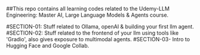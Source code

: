 ##This repo contains all learning codes related to the Udemy-LLM Engineering: Master AI, Large Language Models & Agents course.

#SECTION-01: Stuff related to Ollama, openAI & building your first llm agent.
#SECTION-02: Stuff related to the frontend of your llm using tools like 'Gradio', also gives exposure to multimodal agents.
#SECTION-03- Intro to Hugging Face and Google Collab.
